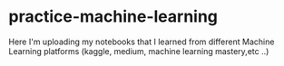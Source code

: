 # practice-machine-learning

Here I'm uploading my notebooks that I learned from different Machine Learning platforms (kaggle, medium, machine learning mastery,etc ..)

